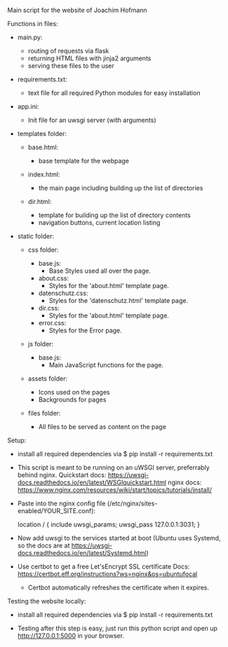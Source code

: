 Main script for the website of Joachim Hofmann

Functions in files:

- main.py:
    - routing of requests via flask
    - returning HTML files with jinja2 arguments
    - serving these files to the user

- requirements.txt:
    - text file for all required Python modules for easy installation

- app.ini:
    - Init file for an uwsgi server (with arguments)

- templates folder:

    - base.html:
        - base template for the webpage

    - index.html:
        - the main page including building up the list of directories

    - dir.html:
        - template for building up the list of directory contents
        - navigation buttons, current location listing

- static folder:

    - css folder:
        - base.js:
            - Base Styles used all over the page.
        - about.css:
            - Styles for the 'about.html' template page.
        - datenschutz.css:
            - Styles for the 'datenschutz.html' template page.
        - dir.css:
            - Styles for the 'about.html' template page.
        - error.css:
            - Styles for the Error page.

    - js folder:
        - base.js:
            - Main JavaScript functions for the page.

    - assets folder:
        - Icons used on the pages
        - Backgrounds for pages

    - files folder:
        - All files to be served as content on the page


Setup:
- install all required dependencies via
$ pip install -r requirements.txt


- This script is meant to be running on an uWSGI server, preferrably behind nginx.
    Quickstart docs: https://uwsgi-docs.readthedocs.io/en/latest/WSGIquickstart.html
    nginx docs: https://www.nginx.com/resources/wiki/start/topics/tutorials/install/


- Paste into the nginx config file (/etc/nginx/sites-enabled/YOUR_SITE.conf):

    location / {
        include uwsgi_params;
        uwsgi_pass 127.0.0.1:3031;
    }

- Now add uwsgi to the services started at boot (Ubuntu uses Systemd, so the docs are at https://uwsgi-docs.readthedocs.io/en/latest/Systemd.html)

- Use certbot to get a free Let'sEncrypt SSL certificate
    Docs: https://certbot.eff.org/instructions?ws=nginx&os=ubuntufocal
    - Certbot automatically refreshes the certificate when it expires.


Testing the website locally:
- install all required dependencies via
$ pip install -r requirements.txt

- Testing after this step is easy, just run this python script and open up http://127.0.0.1:5000 in your browser.


